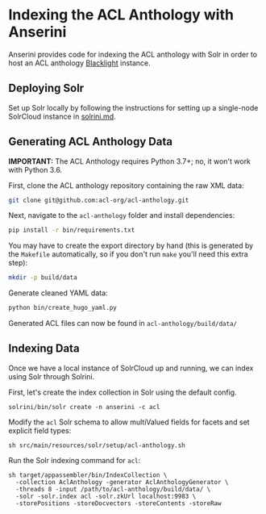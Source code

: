 # Indexing the ACL Anthology with Anserini

Anserini provides code for indexing the ACL anthology with Solr in order to host an ACL anthology [Blacklight](https://github.com/projectblacklight/blacklight) instance.

## Deploying Solr

Set up Solr locally by following the instructions for setting up a single-node SolrCloud instance in [solrini.md](solrini.md).

## Generating ACL Anthology Data

**IMPORTANT:** The ACL Anthology requires Python 3.7+; no, it won't work with Python 3.6.

First, clone the ACL anthology repository containing the raw XML data:

```bash
git clone git@github.com:acl-org/acl-anthology.git
```
 
Next, navigate to the `acl-anthology` folder and install dependencies:

```bash
pip install -r bin/requirements.txt
```

You may have to create the export directory by hand (this is generated by the `Makefile` automatically, so if you don't run `make` you'll need this extra step):

```bash
mkdir -p build/data
```

Generate cleaned YAML data:

```bash
python bin/create_hugo_yaml.py
```

Generated ACL files can now be found in `acl-anthology/build/data/`

## Indexing Data

Once we have a local instance of SolrCloud up and running, we can index using Solr through Solrini.

First, let's create the index collection in Solr using the default config.

```
solrini/bin/solr create -n anserini -c acl
```

Modify the `acl` Solr schema to allow multiValued fields for facets and set explicit field types:

```
sh src/main/resources/solr/setup/acl-anthology.sh
```

Run the Solr indexing command for `acl`:

```
sh target/appassembler/bin/IndexCollection \
  -collection AclAnthology -generator AclAnthologyGenerator \
  -threads 8 -input /path/to/acl-anthology/build/data/ \
  -solr -solr.index acl -solr.zkUrl localhost:9983 \
  -storePositions -storeDocvectors -storeContents -storeRaw
```
